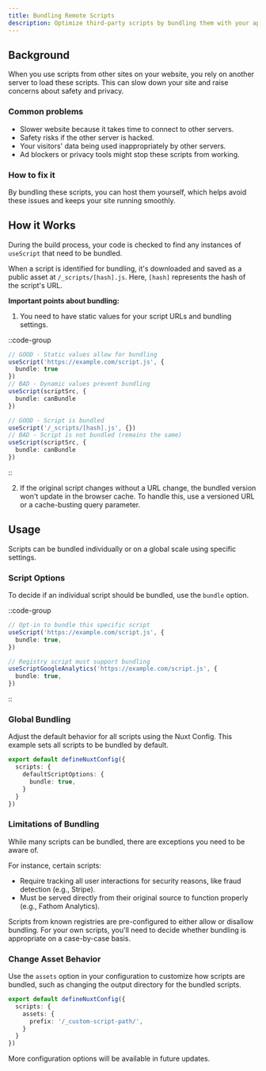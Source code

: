 ```yaml
---
title: Bundling Remote Scripts
description: Optimize third-party scripts by bundling them with your app.
---
```


## Background

When you use scripts from other sites on your website, you rely on another server to load these scripts. This can slow down your site and raise concerns about safety and privacy.

### Common problems

- Slower website because it takes time to connect to other servers.
- Safety risks if the other server is hacked.
- Your visitors' data being used inappropriately by other servers.
- Ad blockers or privacy tools might stop these scripts from working.

### How to fix it

By bundling these scripts, you can host them yourself, which helps avoid these issues and keeps your site running smoothly.

## How it Works

During the build process, your code is checked to find any instances of `useScript` that need to be bundled.

When a script is identified for bundling, it's downloaded and saved as a public asset at `/_scripts/[hash].js`. Here, `[hash]` represents the hash of the script's URL.

**Important points about bundling:**

1. You need to have static values for your script URLs and bundling settings.

::code-group

```ts [Input - Pre Build]
// GOOD - Static values allow for bundling
useScript('https://example.com/script.js', {
  bundle: true
})
// BAD - Dynamic values prevent bundling
useScript(scriptSrc, {
  bundle: canBundle
})
```

```ts [Output - Post Build]
// GOOD - Script is bundled
useScript('/_scripts/[hash].js', {})
// BAD - Script is not bundled (remains the same)
useScript(scriptSrc, {
  bundle: canBundle
})
```

::

2. If the original script changes without a URL change, the bundled version won't update in the browser cache. To handle this, use a versioned URL or a cache-busting query parameter.

## Usage

Scripts can be bundled individually or on a global scale using specific settings.

### Script Options

To decide if an individual script should be bundled, use the `bundle` option.

::code-group

```ts [useScript]
// Opt-in to bundle this specific script
useScript('https://example.com/script.js', {
  bundle: true,
})
```

```ts [Registry Script]
// Registry script must support bundling
useScriptGoogleAnalytics('https://example.com/script.js', {
  bundle: true,
})
```
::

### Global Bundling 

Adjust the default behavior for all scripts using the Nuxt Config. This example sets all scripts to be bundled by default.

```ts [nuxt.config.ts]
export default defineNuxtConfig({
  scripts: {
    defaultScriptOptions: {
      bundle: true,
    }
  }
})
```

### Limitations of Bundling

While many scripts can be bundled, there are exceptions you need to be aware of.

For instance, certain scripts:
- Require tracking all user interactions for security reasons, like fraud detection (e.g., Stripe).
- Must be served directly from their original source to function properly (e.g., Fathom Analytics).

Scripts from known registries are pre-configured to either allow or disallow bundling. For your own scripts, you'll need to decide whether bundling is appropriate on a case-by-case basis.

### Change Asset Behavior

Use the `assets` option in your configuration to customize how scripts are bundled, such as changing the output directory for the bundled scripts.

```ts [nuxt.config.ts]
export default defineNuxtConfig({
  scripts: {
    assets: {
      prefix: '/_custom-script-path/',
    }
  }
})
```

More configuration options will be available in future updates.

